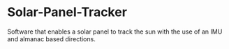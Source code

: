 Solar-Panel-Tracker
===================

Software that enables a solar panel to track the sun with the use of an IMU and almanac based directions.
